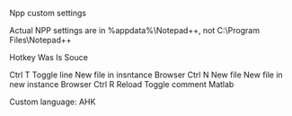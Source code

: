 Npp custom settings

Actual NPP settings are in %appdata%\Notepad++, not C:\Program Files\Notepad++

Hotkey  Was  Is  Souce

Ctrl T  Toggle line  New file in insntance  Browser
Ctrl N  New file  New file in new instance  Browser
Ctrl R  Reload  Toggle comment  Matlab

Custom language: AHK

